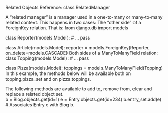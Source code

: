 Related Objects Reference:
class RelatedManager

A “related manager” is a manager used in a one-to-many or many-to-many related context. This happens in two cases:
The “other side” of a ForeignKey relation. That is:
from django.db import models

class Reporter(models.Model):
    # ...
    pass

class Article(models.Model):
    reporter = models.ForeignKey(Reporter, on_delete=models.CASCADE)
Both sides of a ManyToManyField relation:
class Topping(models.Model):
    # ...
    pass

class Pizza(models.Model):
    toppings = models.ManyToManyField(Topping)
In this example, the methods below will be available both on topping.pizza_set and on pizza.toppings.

The following methods are available to add to, remove from, clear and replace a related object set.  
b = Blog.objects.get(id=1)
e = Entry.objects.get(id=234)
b.entry_set.add(e) # Associates Entry e with Blog b.